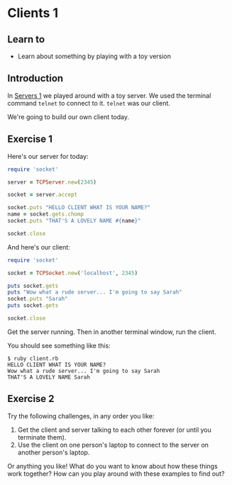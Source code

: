 Clients 1
=========

## Learn to

* Learn about something by playing with a toy version

## Introduction

In [Servers 1](servers.md) we played around with a toy server. We used the terminal command `telnet` to connect to it. `telnet` was our client.

We're going to build our own client today.

## Exercise 1

Here's our server for today:

```ruby
require 'socket'

server = TCPServer.new(2345)

socket = server.accept

socket.puts "HELLO CLIENT WHAT IS YOUR NAME?"
name = socket.gets.chomp
socket.puts "THAT'S A LOVELY NAME #{name}"

socket.close
```

And here's our client:

```ruby
require 'socket'

socket = TCPSocket.new('localhost', 2345)

puts socket.gets
puts "Wow what a rude server... I'm going to say Sarah"
socket.puts "Sarah"
puts socket.gets

socket.close
```

Get the server running. Then in another terminal window, run the client.

You should see something like this:

```
$ ruby client.rb
HELLO CLIENT WHAT IS YOUR NAME?
Wow what a rude server... I'm going to say Sarah
THAT'S A LOVELY NAME Sarah
```

## Exercise 2

Try the following challenges, in any order you like:

1. Get the client and server talking to each other forever (or until you terminate them).
2. Use the client on one person's laptop to connect to the server on another person's laptop.

Or anything you like! What do you want to know about how these things work together? How can you play around with these examples to find out?
